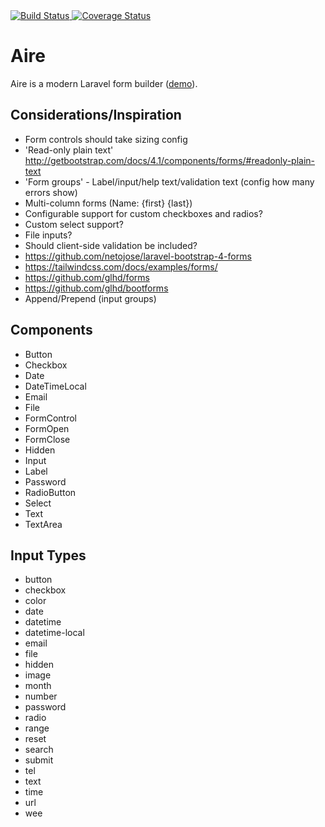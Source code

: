 
<div>
	<a href="https://travis-ci.org/glhd/aire" target="_blank">
		<img 
			src="https://travis-ci.org/glhd/aire.svg?branch=master" 
			alt="Build Status" 
		/>
	</a>
	<a href="https://coveralls.io/github/glhd/aire?branch=master" target="_blank">
    	<img 
    	    src="https://coveralls.io/repos/github/glhd/aire/badge.svg?branch=master" 
    	    alt="Coverage Status" 
    	/>
    </a>
</div>

# Aire

Aire is a modern Laravel form builder ([demo](https://glhd.github.io/aire/)).

## Considerations/Inspiration

  - Form controls should take sizing config
  - 'Read-only plain text' http://getbootstrap.com/docs/4.1/components/forms/#readonly-plain-text
  - 'Form groups' - Label/input/help text/validation text (config how many errors show)
  - Multi-column forms (Name: {first} {last})
  - Configurable support for custom checkboxes and radios?
  - Custom select support?
  - File inputs?
  - Should client-side validation be included?
  - https://github.com/netojose/laravel-bootstrap-4-forms
  - https://tailwindcss.com/docs/examples/forms/
  - https://github.com/glhd/forms
  - https://github.com/glhd/bootforms
  - Append/Prepend (input groups)

## Components

  - Button
  - Checkbox
  - Date
  - DateTimeLocal
  - Email
  - File
  - FormControl
  - FormOpen
  - FormClose
  - Hidden
  - Input
  - Label
  - Password
  - RadioButton
  - Select
  - Text
  - TextArea
  
## Input Types

  - button
  - checkbox
  - color
  - date
  - datetime
  - datetime-local
  - email
  - file
  - hidden
  - image
  - month
  - number
  - password
  - radio
  - range
  - reset
  - search
  - submit
  - tel
  - text
  - time
  - url
  - wee 


